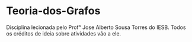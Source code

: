 # Teoria-dos-Grafos

Disciplina lecionada pelo Prof° Jose Alberto Sousa Torres do IESB.
Todos os créditos de ideia sobre atividades vão a ele.
